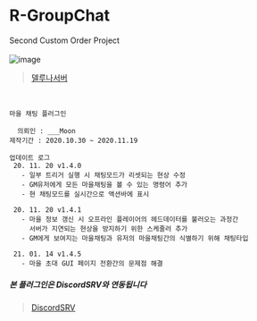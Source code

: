 # R-GroupChat
Second Custom Order Project   
</br>
![image](https://user-images.githubusercontent.com/56511728/99586615-51d7f580-2a2b-11eb-9923-186426b8e15f.png)
</br>
   > [델루나서버](https://cafe.naver.com/dellunatown)
</br>

```
마을 채팅 플러그인

  의뢰인 : ___Moon
제작기간 : 2020.10.30 ~ 2020.11.19

업데이트 로그
 20. 11. 20 v1.4.0
   - 일부 트리거 실행 시 채팅모드가 리셋되는 현상 수정
   - GM유저에게 모든 마을채팅을 볼 수 있는 명령어 추가
   - 현 채팅모드를 실시간으로 액션바에 표시
   
 20. 11. 20 v1.4.1
   - 마을 정보 갱신 시 오프라인 플레이어의 헤드데이터를 불러오는 과정간
     서버가 지연되는 현상을 방지하기 위한 스케줄러 추가
   - GM에게 보여지는 마을채팅과 유저의 마을채팅간의 식별하기 위해 채팅타입
   
 21. 01. 14 v1.4.5
   - 마을 초대 GUI 페이지 전환간의 문제점 해결
```

##### 본 플러그인은 DiscordSRV와 연동됩니다
> [DiscordSRV](https://github.com/DiscordSRV/DiscordSRV)
</br>

